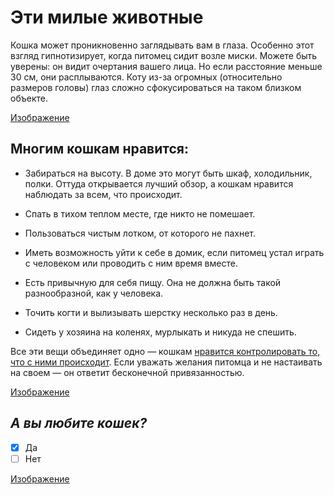 # Эти милые животные
Кошка может проникновенно заглядывать вам в глаза. Особенно этот взгляд гипнотизирует, когда питомец сидит возле миски. Можете быть уверены: он видит очертания вашего лица. Но если расстояние меньше 30 см, они расплываются. Коту из-за огромных (относительно размеров головы) глаз сложно сфокусироваться на таком близком объекте.

[Изображение](/image/48.jpg)

## Многим кошкам нравится:

- Забираться на высоту. В доме это могут быть шкаф, холодильник, полки. Оттуда открывается лучший обзор, а кошкам нравится наблюдать за всем, что происходит. 

- Спать в тихом теплом месте, где никто не помешает.
 
- Пользоваться чистым лотком, от которого не пахнет. 

- Иметь возможность уйти к себе в домик, если питомец устал играть с человеком или проводить с ним время вместе. 

- Есть привычную для себя пищу. Она не должна быть такой разнообразной, как у человека. 

- Точить когти и вылизывать шерстку несколько раз в день.

- Сидеть у хозяина на коленях, мурлыкать и никуда не спешить. 

Все эти вещи объединяет одно — кошкам <u>нравится контролировать то, что с ними происходит</u>. Если уважать желания питомца и не настаивать на своем — он ответит бесконечной привязанностью. 

[Изображение](/image/11.webp)

## ***А вы любите кошек?***

- [x] Да
- [ ] Нет
  
[Изображение](/image/i.webp)

